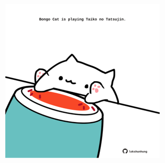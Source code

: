 <!-- built at 04/10/2023, 07:00:58 UTC -->
<p align="center">
  <img width="500" height="500" src="./ReadmeImage.svg">
</p>
